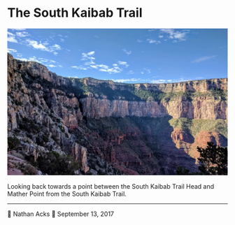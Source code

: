 # The South Kaibab Trail

![A concave portion of the South Rim of the Grand Canyon](assets/721ced0a3d79d37296b9246c7ee8b4c1.webp)

Looking back towards a point between the South Kaibab Trail Head and Mather Point from the South Kaibab Trail.

- - - -

👤 Nathan Acks
📅 September 13, 2017
